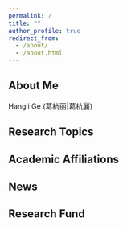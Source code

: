 ```yaml
---
permalink: /
title: ""
author_profile: true
redirect_from: 
  - /about/
  - /about.html
---
```

About Me
------
Hangli Ge (葛杭丽|葛杭麗)


Research Topics
------


Academic Affiliations
------

News
------

<!-- # (Example: editing a markdown file for a talk !-->
<!-- ![Editing a markdown file for a talk](/images/editing-talk.png))!-->


Research Fund
------


